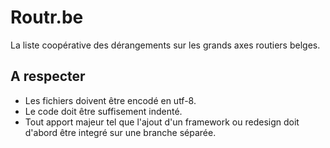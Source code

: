 # Routr.be
La liste coopérative des dérangements sur les grands axes routiers belges.

## A respecter ##
- Les fichiers doivent être encodé en utf-8.
- Le code doit être suffisement indenté.
- Tout apport majeur tel que l'ajout d'un framework ou redesign doit d'abord être integré sur une branche séparée.
